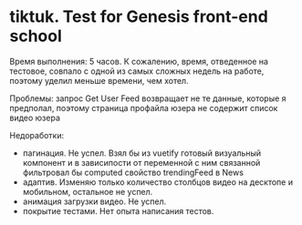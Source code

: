 # tiktuk. Test for Genesis front-end school
Время выполнения: 5 часов. К сожалению, время, отведенное на тестовое, совпало с одной из самых сложных недель на работе, поэтому уделил меньше времени, чем хотел.

Проблемы: запрос Get User Feed возвращает не те данные, которые я предполал, поэтому страница профайла юзера не содержит список видео юзера

Недоработки:
- пагинация. Не успел. Взял бы из vuetify готовый визуальный компонент и в зависипости от переменной с ним связанной фильтровал бы computed свойство trendingFeed в News
- адаптив. Изменяю только количество столбцов видео на десктопе и мобильном, остальное не успел.
- анимация загрузки видео. Не успел.
- покрытие тестами. Нет опыта написания тестов.
